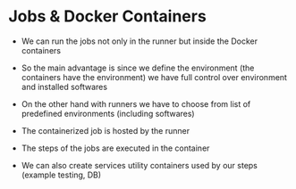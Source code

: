 # Jobs & Docker Containers
* We can run the jobs not only in the runner but inside the Docker containers
* So the main advantage is since we define the environment (the containers have the environment) we have full control over environment and installed softwares
* On the other hand with runners we have to choose from list of predefined environments (including softwares)

* The containerized job is hosted by the runner
* The steps of the jobs are executed in the container
* We can also create services utility containers used by our steps (example testing, DB)